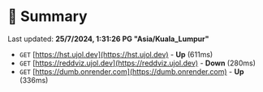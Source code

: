 # 📖 Summary
Last updated: **25/7/2024, 1:31:26 PG "Asia/Kuala_Lumpur"**

- `GET` [https://hst.ujol.dev](https://hst.ujol.dev) - **Up** (611ms)
- `GET` [https://reddviz.ujol.dev](https://reddviz.ujol.dev) - **Down** (280ms)
- `GET` [https://dumb.onrender.com](https://dumb.onrender.com) - **Up** (336ms)
